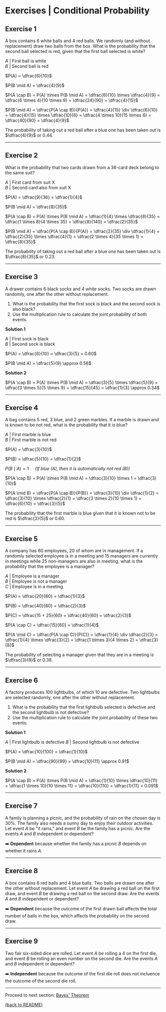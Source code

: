 # Exercises | Conditional Probability

## Exercise 1

A box contains 6 white balls and 4 red balls. We randomly (and without replacement) draw two balls from the box. What is the probability that the second ball selected is red, given that the first ball selected is white?

$A$ | First ball is white  
$B$ | Second ball is red

$P(A) = \dfrac{6}{10}$   

$P(B \mid A) = \dfrac{4}{9}$  

$P(A \cap B) = P(A) \times P(B \mid A) = \dfrac{6}{10} \times \dfrac{4}{9} = \dfrac{6 \times 4}{10 \times 9} = \dfrac{24}{90} = \dfrac{4}{15}$

$P(B \mid A) = \dfrac{P(A \cap B)}{P(A)} = \dfrac{4}{15} \div \dfrac{6}{10} = \dfrac{4}{15} \times \dfrac{10}{6} = \dfrac{4 \times 10}{15 \times 6} = \dfrac{40}{90} = \dfrac{4}{9}$

The probability of taking out a red ball after a blue one has been taken out is $\dfrac{4}{9}$ or 0.44.

---

## Exercise 2

What is the probability that two cards drawn from a 36-card deck belong to the same suit?

$A$ | First card from suit X  
$B$ | Second card also from suit X

$P(A) = \dfrac{9}{36} = \dfrac{1}{4}$   

$P(B \mid A) = \dfrac{8}{35}$  

$P(A \cap B) = P(A) \times P(B \mid A) = \dfrac{1}{4} \times \dfrac{8}{35} = \dfrac{1 \times 8}{4 \times 35} = \dfrac{8}{140} = \dfrac{2}{35}$

$P(B \mid A) = \dfrac{P(A \cap B)}{P(A)} = \dfrac{2}{35} \div \dfrac{1}{4} = \dfrac{2}{35} \times \dfrac{4}{1} = \dfrac{2 \times 4}{35 \times 1} = \dfrac{8}{35}$

The probability of taking out a red ball after a blue one has been taken out is $\dfrac{8}{35}$ or 0.23.

---

## Exercise 3

A drawer contains 6 black socks and 4 white socks. Two socks are drawn randomly, one after the other without replacement.

1. What is the probability that the first sock is black and the second sock is also black?
2. Use the multiplication rule to calculate the joint probability of both events.

**Solution 1**

$A$ | First sock is black  
$B$ | Second sock is black

$P(A) = \dfrac{6}{10} = \dfrac{3}{5} = 0.60$   

$P(B \mid A) = \dfrac{5}{9} \approx 0.56$

**Solution 2**

$P(A \cap B) = P(A) \times P(B \mid A) = \dfrac{3}{5} \times \dfrac{5}{9} = \dfrac{3 \times 5}{5 \times 9} = \dfrac{15}{45} = \dfrac{1}{3} \approx 0.34$

---

## Exercise 4

A bag contains 5 red, 3 blue, and 2 green marbles. If a marble is drawn and is known to be not red, what is the probability that it is blue?

$A$ | First marble is blue  
$B$ | First marble is not red

$P(A) = \dfrac{3}{10}$  

$P(B) = \dfrac{5}{10} = \dfrac{1}{2}$  

$P(B \mid A) = 1 \quad$ _(If blue (A), then it is automatically not red (B))_

$P(A \cap B) = P(A) \times P(B \mid A) = \dfrac{3}{10} \times 1 = \dfrac{3}{10}$

$P(A \mid B) = \dfrac{P(A \cap B)}{P(B)} = \dfrac{3}{10} \div \dfrac{1}{2} = \dfrac{3}{10} \times \dfrac{2}{1} = \dfrac{3 \times 2}{10 \times 1} = \dfrac{6}{10} = \dfrac{3}{5}$

The probability that the first marble is blue given that it is known not to be red is $\dfrac{3}{5}$ or 0.60.

---

## Exercise 5

A company has 60 employees, 20 of whom are in management. If a randomly selected employee is in a meeting and 15 managers are currently in meetings while 25 non-managers are also in meeting, what is the probability that the employee is a manager?

$A$ | Employee is a manager  
$B$ | Employee is not a manager  
$C$ | Employee is in a meeting

$P(A) = \dfrac{20}{60} = \dfrac{1}{3}$

$P(B) = \dfrac{40}{60} = \dfrac{2}{3}$

$P(C) = \dfrac{15 + 25}{60} = \dfrac{40}{60} = \dfrac{2}{3}$

$P(A \cap C) = \dfrac{15}{60} = \dfrac{1}{4}$

$P(A \mid C) = \dfrac{P(A \cap C)}{P(C)} = \dfrac{1}{4} \div \dfrac{2}{3} = \dfrac{1}{4} \times \dfrac{3}{2} = \dfrac{1 \times 3}{4 \times 2} = \dfrac{3}{8}$

The probability of selecting a manager given that they are in a meeting is $\dfrac{3}{8}$ or 0.38.

---

## Exercise 6

A factory produces 100 lightbulbs, of which 10 are defective. Two lightbulbs are selected randomly, one after the other without replacement.

1. What is the probability that the first lightbulb selected is defective and the second lightbulb is not defective?
2. Use the multiplication rule to calculate the joint probability of these two events.

**Solution 1**

$A$ | First lightbulb is defective
$B$ | Second lightbulb is not defective

$P(A) = \dfrac{10}{100} = \dfrac{1}{10}$

$P(B \mid A) = \dfrac{90}{99} = \dfrac{10}{11} \approx 0.91$

**Solution 2**

$P(A \cap B) = P(A) \times P(B \mid A) = \dfrac{1}{10} \times \dfrac{10}{11} = \dfrac{1 \times 10}{10 \times 11} = \dfrac{10}{110} = \dfrac{1}{11} = 0.091$

---

## Exercise 7

A family is planning a picnic, and the probability of rain on the chosen day is 30%. The family also needs a sunny day to enjoy their outdoor activities. Let event $A$ be "it rains," and event $B$ be the family has a picnic. Are the events $A$ and $B$ independent or dependent?

➡️ **Dependent** because whether the family has a picnic $B$ depends on whether it rains $A$.

---

## Exercise 8

A box contains 6 red balls and 4 blue balls. Two balls are drawn one after the other without replacement. Let event $A$ be drawing a red ball on the first draw, and event $B$ be drawing a red ball on the second draw. Are the events $A$ and $B$ independent or dependent?

➡️ **Dependent** because the outcome of the first drawn ball affects the total number of balls in the box, which affects the probability on the second draw.

---

## Exercise 9

Two fair six-sided dice are rolled. Let event $A$ be rolling a 4 on the first die, and event $B$ be rolling an even number on the second die. Are the events $A$ and $B$ independent or dependent?

➡️ **Independent** because the outcome of the first die roll does not incluence the outcome of the second die roll.

---

Proceed to next section: [Bayes' Theorem](/s02_conditional_probability/bayes-theorem.md)
 
[(back to README)](/README.md)
